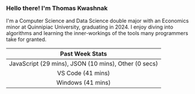 
### Hello there! I'm Thomas Kwashnak

I'm a Computer Science and Data Science double major with an Economics
minor at Quinnipiac University, graduating in 2024.
I enjoy diving into algorithms and learning the inner-workings of the tools
many programmers take for granted.

| Past Week Stats |
| :---: |
| JavaScript (29 mins), JSON (10 mins), Other (0 secs) |
| VS Code (41 mins) |
| Windows (41 mins) |

